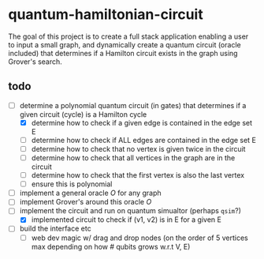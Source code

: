 # quantum-hamiltonian-circuit

The goal of this project is to create a full stack application enabling a user to input a small graph, and dynamically create a quantum circuit (oracle included) that determines if a Hamilton circuit exists in the graph using Grover's search.

## todo

- [ ] determine a polynomial quantum circuit (in gates) that determines if a given circuit (cycle) is a Hamilton cycle
    - [x] determine how to check if a given edge is contained in the edge set E
    - [ ] determine how to check if ALL edges are contained in the edge set E
    - [ ] determine how to check that no vertex is given twice in the circuit
    - [ ] determine how to check that all vertices in the graph are in the circuit
    - [ ] determine how to check that the first vertex is also the last vertex 
    - [ ] ensure this is polynomial
- [ ] implement a general oracle $O$ for any graph
- [ ] implement Grover's around this oracle $O$ 
- [ ] implement the circuit and run on quantum simualtor (perhaps `qsim`?)
    - [x] implemented circuit to check if (v1, v2) is in E for a given E
- [ ] build the interface etc
    - [ ] web dev magic w/ drag and drop nodes (on the order of 5 vertices max depending on how # qubits grows w.r.t V, E)
